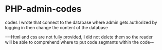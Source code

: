 # PHP-admin-codes
codes I wrote that connect to the database where admin gets authorized by logging in then change the content of the database 

---Html and css are not fully provided, I did not delete them so the reader will be able to comprehend where to put code segmants within the code--
